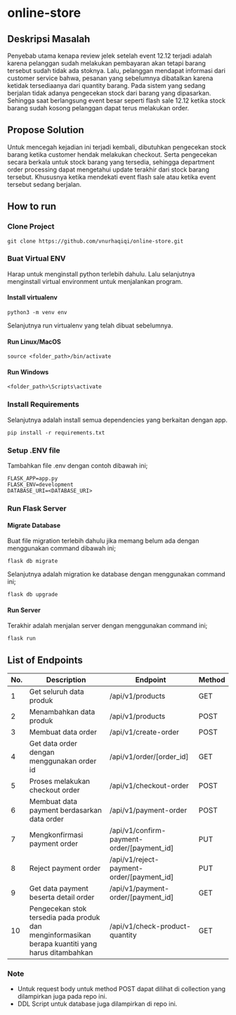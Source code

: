 # online-store

## Deskripsi Masalah

Penyebab utama kenapa review jelek setelah event 12.12 terjadi adalah karena pelanggan sudah melakukan pembayaran akan
tetapi barang tersebut sudah tidak ada stoknya. Lalu, pelanggan mendapat informasi dari customer service bahwa, pesanan
yang sebelumnya dibatalkan karena ketidak tersediaanya dari quantity barang. Pada sistem yang sedang berjalan tidak
adanya pengecekan stock dari barang yang dipasarkan. Sehingga saat berlangsung event besar seperti flash sale 12.12
ketika stock barang sudah kosong pelanggan dapat terus melakukan order.

## Propose Solution

Untuk mencegah kejadian ini terjadi kembali, dibutuhkan pengecekan stock barang ketika customer hendak melakukan
checkout. Serta pengecekan secara berkala untuk stock barang yang tersedia, sehingga department order processing dapat
mengetahui update terakhir dari stock barang tersebut. Khususnya ketika mendekati event flash sale atau ketika event
tersebut sedang berjalan.

## How to run

### Clone Project

    git clone https://github.com/vnurhaqiqi/online-store.git

### Buat Virtual ENV

Harap untuk menginstall python terlebih dahulu. Lalu selanjutnya menginstall virtual environment untuk menjalankan
program.

#### Install virtualenv

    python3 -m venv env

Selanjutnya run virtualenv yang telah dibuat sebelumnya.

#### Run Linux/MacOS

    source <folder_path>/bin/activate

#### Run Windows

    <folder_path>\Scripts\activate

### Install Requirements

Selanjutnya adalah install semua dependencies yang berkaitan dengan app.

    pip install -r requirements.txt

### Setup .ENV file

Tambahkan file .env dengan contoh dibawah ini;

    FLASK_APP=app.py
    FLASK_ENV=development
    DATABASE_URI=<DATABASE_URI>

### Run Flask Server

#### Migrate Database

Buat file migration terlebih dahulu jika memang belum ada dengan menggunakan command dibawah ini;

    flask db migrate

Selanjutnya adalah migration ke database dengan menggunakan command ini;

    flask db upgrade

#### Run Server

Terakhir adalah menjalan server dengan menggunakan command ini;

    flask run

## List of Endpoints

<table>
<thead>
<tr>
  <th>No.</th>
  <th>Description</th>
  <th>Endpoint</th>
  <th>Method</th>
</tr>
</thead>
<tbody>
  <tr>
    <td>1</td>
    <td>Get seluruh data produk</td>
    <td>/api/v1/products</td>
    <td>GET</td>
  </tr>
<tr>
    <td>2</td>
    <td>Menambahkan data produk</td>
    <td>/api/v1/products</td>
    <td>POST</td>
  </tr>
  <tr>
    <td>3</td>
    <td>Membuat data order</td>
    <td>/api/v1/create-order</td>
    <td>POST</td>
  </tr>
  <tr>
    <td>4</td>
    <td>Get data order dengan menggunakan order id</td>
    <td>/api/v1/order/[order_id]</td>
    <td>GET</td>
  </tr>
<tr>
    <td>5</td>
    <td>Proses melakukan checkout order</td>
    <td>/api/v1/checkout-order</td>
    <td>POST</td>
  </tr>
<tr>
    <td>6</td>
    <td>Membuat data payment berdasarkan data order</td>
    <td>/api/v1/payment-order</td>
    <td>POST</td>
  </tr>
<tr>
    <td>7</td>
    <td>Mengkonfirmasi payment order</td>
    <td>/api/v1/confirm-payment-order/[payment_id]</td>
    <td>PUT</td>
  </tr>
<tr>
    <td>8</td>
    <td>Reject payment order</td>
    <td>/api/v1/reject-payment-order/[payment_id]</td>
    <td>PUT</td>
  </tr>
<tr>
    <td>9</td>
    <td>Get data payment beserta detail order</td>
    <td>/api/v1/payment-order/[payment_id]</td>
    <td>GET</td>
  </tr>
<tr>
    <td>10</td>
    <td>Pengecekan stok tersedia pada produk dan menginformasikan berapa kuantiti yang harus ditambahkan</td>
    <td>/api/v1/check-product-quantity</td>
    <td>GET</td>
  </tr>
</tbody>
</table>

### Note

- Untuk request body untuk method POST dapat dilihat di collection yang dilampirkan juga pada repo ini.
- DDL Script untuk database juga dilampirkan di repo ini.